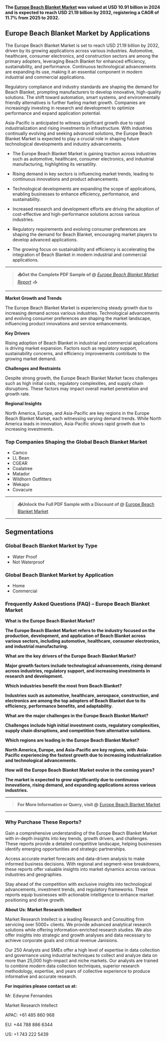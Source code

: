 <p><strong>The <a href="https://www.marketresearchintellect.com/download-sample/?rid=1034169&amp;utm_source=Pulse-April-Europe&amp;utm_medium=852">Europe Beach Blanket Market</a> was valued at USD 10.91 billion in 2024 and is expected to reach USD 21.19 billion by 2032, registering a CAGR of 11.7% from 2025 to 2032.</strong></p><h2>Europe Beach Blanket Market by Applications&nbsp;</h2><p><p>The Europe Beach Blanket Market is set to reach USD 21.19 billion by 2032, driven by its growing applications across various industries. Automotive, healthcare, consumer electronics, and construction sectors are among the primary adopters, leveraging Beach Blanket for enhanced efficiency, sustainability, and performance. Continuous technological advancements are expanding its use, making it an essential component in modern industrial and commercial applications.</p><p>Regulatory compliance and industry standards are shaping the demand for Beach Blanket, prompting manufacturers to develop innovative, high-quality solutions. The shift toward automation, smart systems, and environmentally friendly alternatives is further fueling market growth. Companies are increasingly investing in research and development to optimize performance and expand application potential.</p><p>Asia-Pacific is anticipated to witness significant growth due to rapid industrialization and rising investments in infrastructure. With industries continually evolving and seeking advanced solutions, the Europe Beach Blanket Market is expected to play a crucial role in shaping future technological developments and industry advancements.</p></p><ul><li><p>The Europe Beach Blanket Market is gaining traction across industries such as automotive, healthcare, consumer electronics, and industrial manufacturing, highlighting its versatility.</p></li><li><p>Rising demand in key sectors is influencing market trends, leading to continuous innovations and product advancements.</p></li><li><p>Technological developments are expanding the scope of applications, enabling businesses to enhance efficiency, performance, and sustainability.</p></li><li><p>Increased research and development efforts are driving the adoption of cost-effective and high-performance solutions across various industries.</p></li><li><p>Regulatory requirements and evolving consumer preferences are shaping the demand for Beach Blanket, encouraging market players to develop advanced applications.</p></li><li><p>The growing focus on sustainability and efficiency is accelerating the integration of Beach Blanket in modern industrial and commercial applications.</p></li></ul><hr /><blockquote><p><strong><span class="font-[700]">📥Get the Complete PDF Sample of @ </span></strong><em><span class="font-[700]"><a href="https://www.marketresearchintellect.com/download-sample/?rid=1034169&amp;utm_source=Pulse-April-Europe&amp;utm_medium=852" target="_blank" data-tracking-control-name="article-ssr-frontend-pulse_little-text-block" data-tracking-will-navigate="" data-test-link="">Europe Beach Blanket Market Report</a>&nbsp;📥</span></em></p></blockquote><hr /><p class="" data-start="77" data-end="360"><strong data-start="77" data-end="105">Market Growth and Trends</strong></p><p class="" data-start="77" data-end="360">The Europe Beach Blanket Market is experiencing steady growth due to increasing demand across various industries. Technological advancements and evolving consumer preferences are shaping the market landscape, influencing product innovations and service enhancements.</p><p class="" data-start="362" data-end="606"><strong data-start="362" data-end="377">Key Drivers</strong></p><p class="" data-start="362" data-end="606">Rising adoption of Beach Blanket in industrial and commercial applications is driving market expansion. Factors such as regulatory support, sustainability concerns, and efficiency improvements contribute to the growing market demand.</p><p class="" data-start="608" data-end="849"><strong data-start="608" data-end="637">Challenges and Restraints</strong></p><p class="" data-start="608" data-end="849">Despite strong growth, the Europe Beach Blanket Market faces challenges such as high initial costs, regulatory complexities, and supply chain disruptions. These factors may impact overall market penetration and growth rate.</p><p class="" data-start="851" data-end="1095"><strong data-start="851" data-end="872">Regional Insights</strong></p><p class="" data-start="851" data-end="1095">North America, Europe, and Asia-Pacific are key regions in the Europe Beach Blanket Market, each witnessing varying demand trends. While North America leads in innovation, Asia-Pacific shows rapid growth due to increasing investments.</p><p><h3>Top Companies Shaping the Global Beach Blanket Market </h3><ul><li>Camco</li><li>LL Bean</li><li>CGEAR</li><li>Coalatree</li><li>Matador</li><li>Wildhorn Outfitters</li><li>Wekapo</li><li>Covacure</li></ul></p><hr /><blockquote><p><strong>📥Unlock the Full PDF Sample with a Discount of @</strong> <a href="https://www.marketresearchintellect.com/ask-for-discount/?rid=1034169&amp;utm_source=Pulse-April-Europe&amp;utm_medium=852">Europe Beach Blanket Market</a></p></blockquote><hr /><p><h2>Segmentations</h2><h3>Global Beach Blanket Market by Type</h3><ul><li>Water Proof</li><li>Not Waterproof</li></ul><h3>Global Beach Blanket Market by Application</h3><ul><li>Home</li><li>Commercial</li></ul></p><h3><strong>Frequently Asked Questions (FAQ) &ndash; Europe Beach Blanket Market</strong></h3><p><strong>What is the Europe Beach Blanket Market?</strong></p><p><strong>The Europe Beach Blanket Market refers to the industry focused on the production, development, and application of Beach Blanket across various sectors, including automotive, healthcare, consumer electronics, and industrial manufacturing.</strong></p><p><strong>What are the key drivers of the Europe Beach Blanket Market?</strong></p><p><strong>Major growth factors include technological advancements, rising demand across industries, regulatory support, and increasing investments in research and development.</strong></p><p><strong>Which industries benefit the most from Beach Blanket?</strong></p><p><strong>Industries such as automotive, healthcare, aerospace, construction, and electronics are among the top adopters of Beach Blanket due to its efficiency, performance benefits, and adaptability.</strong></p><p><strong>What are the major challenges in the Europe Beach Blanket Market?</strong></p><p><strong>Challenges include high initial investment costs, regulatory complexities, supply chain disruptions, and competition from alternative solutions.</strong></p><p><strong>Which regions are leading in the Europe Beach Blanket Market?</strong></p><p><strong>North America, Europe, and Asia-Pacific are key regions, with Asia-Pacific experiencing the fastest growth due to increasing industrialization and technological advancements.</strong></p><p><strong>How will the Europe Beach Blanket Market evolve in the coming years?</strong></p><p><strong>The market is expected to grow significantly due to continuous innovations, rising demand, and expanding applications across various industries.</strong></p><hr /><blockquote><p><span class="font-[700]"><strong>For More Information or Query, visit&nbsp;@</strong>&nbsp;</span><span class="font-[700]"><a href="https://www.marketresearchintellect.com/product/beach-blanket-market/?utm_source=Linkedin&utm_medium=852" target="_blank" data-tracking-control-name="article-ssr-frontend-pulse_little-text-block" data-tracking-will-navigate="" data-test-link="">Europe Beach Blanket Market</a></span></p></blockquote><hr /><h3><strong data-start="0" data-end="31">Why Purchase These Reports?</strong></h3><p class="" data-start="35" data-end="297">Gain a comprehensive understanding of the Europe Beach Blanket Market with in-depth insights into key trends, growth drivers, and challenges. These reports provide a detailed competitive landscape, helping businesses identify emerging opportunities and strategic partnerships.</p><p class="" data-start="299" data-end="540">Access accurate market forecasts and data-driven analysis to make informed business decisions. With regional and segment-wise breakdowns, these reports offer valuable insights into market dynamics across various industries and geographies.</p><p class="" data-start="542" data-end="784">Stay ahead of the competition with exclusive insights into technological advancements, investment trends, and regulatory frameworks. These reports equip businesses with actionable intelligence to enhance market positioning and drive growth.</p><p><strong><span class="font-[700]">About Us: Market Research Intellect</span></strong></p><p><span class="">Market Research Intellect is a leading Research and Consulting firm servicing over 5000+ clients. We provide advanced analytical research solutions while offering information-enriched research studies.&nbsp;</span>We also offer insights into strategic and growth analyses and data necessary to achieve corporate goals and critical revenue Janisions.</p><p><span class="">Our 250 Analysts and SMEs offer a high level of expertise in data collection and governance using industrial techniques to collect and analyze data on more than 25,000 high-impact and niche markets. Our analysts are trained to combine modern data collection techniques, superior research methodology, expertise, and years of collective experience to produce informative and accurate research.</span></p><p><strong>For inquiries please contact us at:</strong></p><p>Mr. Edwyne Fernandes</p><p>Market Research Intellect</p><p>APAC: +61 485 860 968</p><p>EU: +44 788 886 6344</p><p>US: +1 743 222 5439</p>